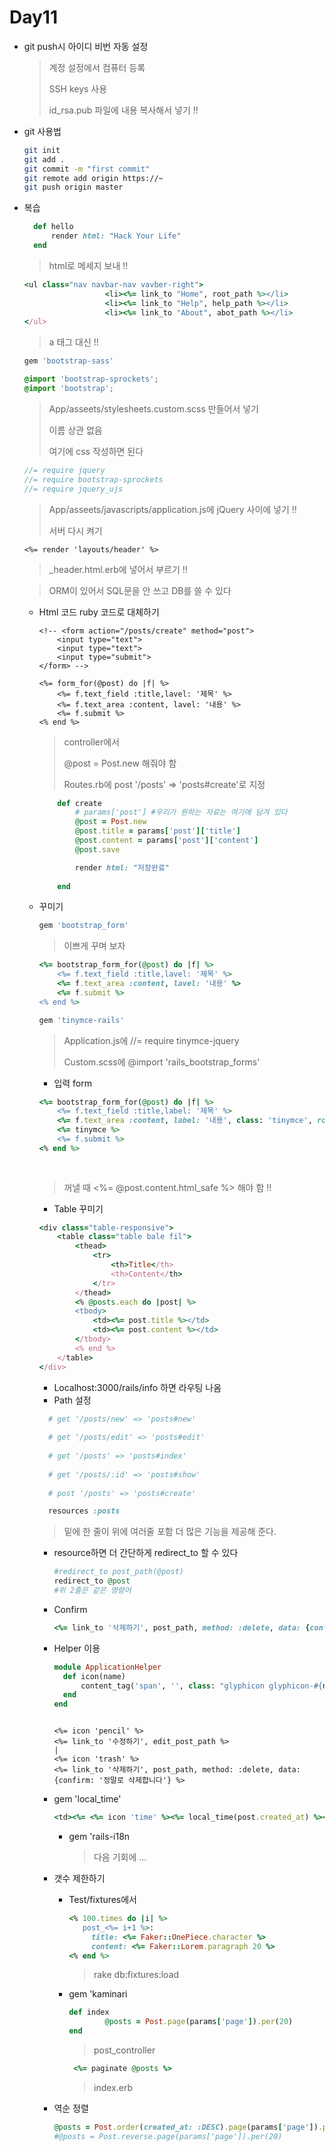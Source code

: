 # Day11

- git push시  아이디 비번 자동 설정

  > 계정 설정에서 컴퓨터 등록
  >
  > SSH keys 사용
  >
  > id_rsa.pub 파일에 내용 복사해서 넣기 !!

- git 사용법

  ```bash
  git init
  git add .
  git commit -m "first commit"
  git remote add origin https://~
  git push origin master
  ```

- 복습

  ```ruby
    def hello
    	render html: "Hack Your Life"	
    end
  ```

  > html로 메세지 보내 !!

  ```Ruby
  <ul class="nav navbar-nav vavber-right">
  					<li><%= link_to "Home", root_path %></li>
  					<li><%= link_to "Help", help_path %></li>
  					<li><%= link_to "About", abot_path %></li>
  </ul>
  ```

  > a 태그 대신 !!

  ```ruby
  gem 'bootstrap-sass'
  ```

  ```scss
  @import 'bootstrap-sprockets';
  @import 'bootstrap';
  ```

  > App/asseets/stylesheets.custom.scss 만들어서 넣기
  >
  > 이름 상관 없음
  >
  > 여기에 css 작성하면 된다

  ```js
  //= require jquery
  //= require bootstrap-sprockets
  //= require jquery_ujs
  ```

  > App/asseets/javascripts/application.js에 jQuery 사이에 넣기 !!
  >
  > 서버 다시 켜기

  ```erb
  <%= render 'layouts/header' %>
  ```

  > \_header.html.erb에 넣어서 부르기 !!

  > ORM이 있어서 SQL문을 안 쓰고 DB를 쓸 수 있다

  - Html 코드 ruby 코드로 대체하기

    ```Erb
    <!-- <form action="/posts/create" method="post">
    	<input type="text">
    	<input type="text">
    	<input type="submit">
    </form> -->

    <%= form_for(@post) do |f| %>
    	<%= f.text_field :title,lavel: '제목' %>
    	<%= f.text_area :content, lavel: '내용' %>
    	<%= f.submit %>
    <% end %>
    ```

    > controller에서 
    >
    > @post = Post.new 해줘야 함
    >
    > Routes.rb에 post '/posts' => 'posts#create'로 지정

    ```ruby
        def create
            # params['post'] #우리가 원하는 자료는 여기에 담겨 있다
            @post = Post.new
            @post.title = params['post']['title']
            @post.content = params['post']['content']
            @post.save

            render html: "저장완료"
            
        end
    ```

  - 꾸미기

    ```ruby
    gem 'bootstrap_form'
    ```

    > 이쁘게 꾸며 보자

    ```ruby
    <%= bootstrap_form_for(@post) do |f| %>
    	<%= f.text_field :title,lavel: '제목' %>
    	<%= f.text_area :content, lavel: '내용' %>
    	<%= f.submit %>
    <% end %>
    ```

    ```ruby
    gem 'tinymce-rails'
    ```

    > Application.js에 //= require tinymce-jquery
    >
    > Custom.scss에 @import 'rails_bootstrap_forms'

    - 입력 form

    ```ruby
    <%= bootstrap_form_for(@post) do |f| %>
    	<%= f.text_field :title,label: '제목' %>
    	<%= f.text_area :content, label: '내용', class: 'tinymce', rows: 15, cols: 120 %>
    	<%= tinymce %>
    	<%= f.submit %>
    <% end %>
      
      
    ```

    > 꺼낼 때 <%= @post.content.html_safe %> 해야 함 !!

    - Table 꾸미기

    ```ruby
    <div class="table-responsive">
    	<table class="table bale fil">
    		<thead>
    			<tr>
    				<th>Title</th>
    				<th>Content</th>
    			</tr>
    		</thead>
    		<% @posts.each do |post| %>
    		<tbody>
    			<td><%= post.title %></td>
    			<td><%= post.content %></td>
    		</tbody>
    		<% end %>
    	</table>
    </div>
    ```

    - Localhost:3000/rails/info 하면 라우팅 나옴
    - Path 설정

    ```ruby
      # get '/posts/new' => 'posts#new'
      
      # get '/posts/edit' => 'posts#edit'
      
      # get '/posts' => 'posts#index'
      
      # get '/posts/:id' => 'posts#show'
      
      # post '/posts' => 'posts#create'

      resources :posts
    ```

    > 밑에 한 줄이 위에 여러줄 포함 더 많은 기능을 제공해 준다.

    - resource하면 더 간단하게 redirect_to 할 수 있다

      ```ruby
      #redirect_to post_path(@post)
      redirect_to @post
      #위 2줄은 같은 명령어
      ```

    - Confirm

      ```ruby
      <%= link_to '삭제하기', post_path, method: :delete, data: {confirm: '정말로 삭제합니다'} %>

      ```

    - Helper 이용

      ```ruby
      module ApplicationHelper
      	def icon(name)
      		content_tag('span', '', class: "glyphicon glyphicon-#{name}")
      	end
      end
      ```

      ```erb

      <%= icon 'pencil' %>
      <%= link_to '수정하기', edit_post_path %> 
      |
      <%= icon 'trash' %>
      <%= link_to '삭제하기', post_path, method: :delete, data: {confirm: '정말로 삭제합니다'} %>
      ```

    - gem 'local_time'

      ```ruby
      <td><%= <%= icon 'time' %><%= local_time(post.created_at) %></td>
      ```

      - gem 'rails-i18n

        > 다음 기회에 ...

    - 갯수 제한하기

      - Test/fixtures에서

        ```ruby
        <% 100.times do |i| %>
           post_<%= i+1 %>:
             title: <%= Faker::OnePiece.character %> 
             content: <%= Faker::Lorem.paragraph 20 %>
        <% end %>
        ```

        > rake db:fixtures:load

      - gem 'kaminari

        ```ruby
        def index
                @posts = Post.page(params['page']).per(20)
        end
        ```

        > post_controller

        ```ruby
         <%= paginate @posts %>
        ```

        > index.erb

    - 역순 정렬

      ```ruby
      @posts = Post.order(created_at: :DESC).page(params['page']).per(20)
      #@posts = Post.reverse.page(params['page']).per(20)
      ```

      ​